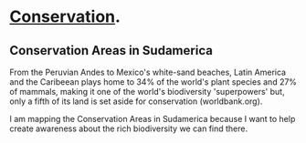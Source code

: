 # [Conservation](https://geo.gob.bo/geonetwork/srv/eng/catalog.search#/metadata/46bb6940-2f29-40bd-a330-64edd523a3e9).

## Conservation Areas in Sudamerica

From the Peruvian Andes to Mexico's white-sand beaches, Latin America and the Caribeean plays home to 34% of the world's plant species and 27% of mammals, making it one of the world's biodiversity 'superpowers' but, only a fifth of its land is set aside for conservation (worldbank.org).

I am mapping the Conservation Areas in Sudamerica because I want to help create awareness about the rich biodiversity we can find there. 